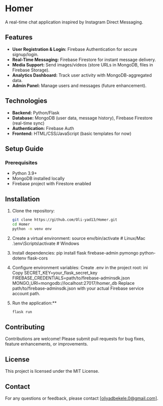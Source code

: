 # Homer

A real-time chat application inspired by Instagram Direct Messaging.

## Features

- **User Registration & Login:** Firebase Authentication for secure signup/login.
- **Real-Time Messaging:** Firebase Firestore for instant message delivery.
- **Media Support:** Send images/videos (store URLs in MongoDB, files in Firebase Storage).
- **Analytics Dashboard:** Track user activity with MongoDB-aggregated data.
- **Admin Panel:** Manage users and messages (future enhancement).

## Technologies

- **Backend:** Python/Flask
- **Database:** MongoDB (user data, message history), Firebase Firestore (real-time sync)
- **Authentication:** Firebase Auth
- **Frontend:** HTML/CSS/JavaScript (basic templates for now)

## Setup Guide

### Prerequisites
- Python 3.9+
- MongoDB installed locally
- Firebase project with Firestore enabled

## Installation
1. Clone the repository:
   ```bash
   git clone https://github.com/Oli-yad13/Homer.git
   cd Homer
   python -m venv env

 2. Create a virtual environment:
    source env/bin/activate  # Linux/Mac
    .\env\Scripts\activate   # Windows

 3. Install dependencies:
    pip install flask firebase-admin pymongo python-dotenv flask-cors

4.  Configure environment variables:
   Create .env in the project root:
      ini
      Copy
      SECRET_KEY=your_flask_secret_key
      FIREBASE_CREDENTIALS=path/to/firebase-adminsdk.json
      MONGO_URI=mongodb://localhost:27017/homer_db
   Replace path/to/firebase-adminsdk.json with your actual Firebase service account path.


5. Run the application:**

   ```bash
   flask run
   ```


## Contributing

Contributions are welcome! Please submit pull requests for bug fixes, feature enhancements, or improvements.

## License

This project is licensed under the MIT License.

## Contact

For any questions or feedback, please contact [oliyadbekele.0@gmail.com].

  
